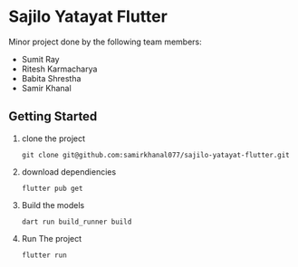 # Sajilo Yatayat Flutter

Minor project done by the following team members:

- Sumit Ray
- Ritesh Karmacharya
- Babita Shrestha
- Samir Khanal

## Getting Started

1. clone the project

   ```terminal
   git clone git@github.com:samirkhanal077/sajilo-yatayat-flutter.git
   ```

2. download dependiencies

   ```terminal
   flutter pub get
   ```

3. Build the models

   ```terminal
   dart run build_runner build
   ```

4. Run The project

   ```terminal
   flutter run
   ```
